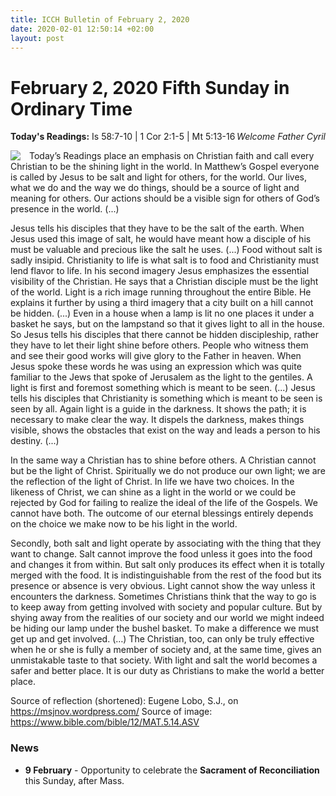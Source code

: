 ```yaml
---
title: ICCH Bulletin of February 2, 2020
date: 2020-02-01 12:50:14 +02:00
layout: post
---
```


# February 2, 2020 Fifth Sunday in Ordinary Time
<span style="float: right"><em>Welcome Father Cyril</em></span>
**Today's Readings:** Is 58:7-10 | 1 Cor 2:1-5 | Mt 5:13-16


<img style="float: left; margin-right: 1em;" src="https://i.pinimg.com/originals/17/b7/39/17b739f2572809e46359ab4b85d2f1f5.jpg">

Today’s Readings place an emphasis on Christian faith and call every Christian to be the shining light in the world. In Matthew’s Gospel everyone is called by Jesus to be salt and light for others, for the world. Our lives, what we do and the way we do things, should be a source of light and meaning for others. Our actions should be a visible sign for others of God’s presence in the world. (...)

Jesus tells his disciples that they have to be the salt of the earth. When Jesus used this image of salt, he would have meant how a disciple of his must be valuable and precious like the salt he uses. (...) Food without salt is sadly insipid. Christianity to life is what salt is to food and Christianity must lend flavor to life.
In his second imagery Jesus emphasizes the essential visibility of the Christian. He says that a Christian disciple must be the light of the world. Light is a rich image running throughout the entire Bible. He explains it further by using a third imagery that a city built on a hill cannot be hidden. (...) Even in a house when a lamp is lit no one places it under a basket he says, but on the lampstand so that it gives light to all in the house. So Jesus tells his disciples that there cannot be hidden discipleship, rather they have to let their light shine before others. People who witness them and see their good works will give glory to the Father in heaven. When Jesus spoke these words he was using an expression which was quite familiar to the Jews that spoke of Jerusalem as the light to the gentiles. A light is first and foremost something which is meant to be seen. (...) Jesus tells his disciples that Christianity is something which is meant to be seen is seen by all. Again light is a guide in the darkness. It shows the path; it is necessary to make clear the way. It dispels the darkness, makes things visible, shows the obstacles that exist on the way and leads a person to his destiny. (...)

In the same way a Christian has to shine before others. A Christian cannot but be the light of Christ. Spiritually we do not produce our own light; we are the reflection of the light of Christ. In life we have two choices. In the likeness of Christ, we can shine as a light in the world or we could be rejected by God for failing to realize the ideal of the life of the Gospels. We cannot have both. The outcome of our eternal blessings entirely depends on the choice we make now to be his light in the world.

Secondly, both salt and light operate by associating with the thing that they want to change. Salt cannot improve the food unless it goes into the food and changes it from within. But salt only produces its effect when it is totally merged with the food. It is indistinguishable from the rest of the food but its presence or absence is very obvious. Light cannot show the way unless it encounters the darkness. Sometimes Christians think that the way to go is to keep away from getting involved with society and popular culture. But by shying away from the realities of our society and our world we might indeed be hiding our lamp under the bushel basket. To make a difference we must get up and get involved. (…) The Christian, too, can only be truly effective when he or she is fully a member of society and, at the same time, gives an unmistakable taste to that society. With light and salt the world becomes a safer and better place. It is our duty as Christians to make the world a better place.

Source of reflection (shortened): Eugene Lobo, S.J., on https://msjnov.wordpress.com/
Source of image: https://www.bible.com/bible/12/MAT.5.14.ASV

### News 

* **9 February** - Opportunity to celebrate the **Sacrament of Reconciliation** this Sunday, after Mass.
